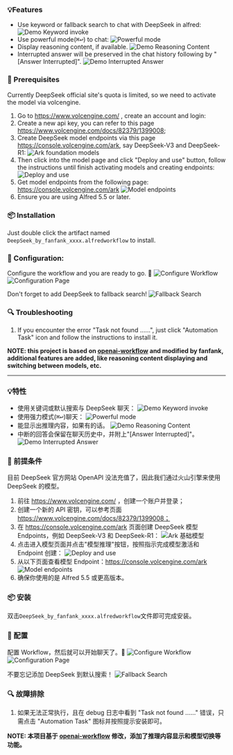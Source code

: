 ### 💡Features
* Use keyword or fallback search to chat with DeepSeek in alfred:
![Demo Keyword invoke](./about/demo_keyword_invoke.gif)
* Use powerful mode(<kbd>⌘</kbd><kbd>↩&#xFE0E;</kbd>) to chat:
![Powerful mode](./about/powerful_mode.png)
* Display reasoning content, if available.
![Demo Reasoning Content](./about/demo_reasoning_content.gif)
* Interrupted answer will be preserved in the chat history following by "[Answer Interrupted]".
![Demo Interrupted Answer](./about/demo_interrupted_content_preservation.gif)

### 📝 Prerequisites
Currently DeepSeek official site's quota is limited, so we need to activate the model via volcengine.
1. Go to https://www.volcengine.com/ , create an account and login:
2. Create a new api key, you can refer to this page https://www.volcengine.com/docs/82379/1399008;
3. Create DeepSeek model endpoints via this page https://console.volcengine.com/ark, say DeepSeek-V3 and DeepSeek-R1:
![Ark foundation models](./about/ark_foundation_models.png)
4. Then click into the model page and click "Deploy and use" button, follow the instructions until finish activating models and creating endpoints:
![Deploy and use](./about/model_deploy_and_use.png)
5. Get model endpoints from the following page: https://console.volcengine.com/ark
![Model endpoints](./about/model_endpoints_page.png)
6. Ensure you are using Alfred 5.5 or later.

### 📦 Installation
Just double click the artifact named `DeepSeek_by_fanfank_xxxx.alfredworkflow` to install.  

### 🔧 Configuration:  
Configure the workflow and you are ready to go. 🚀 
![Configure Workflow](./about/configure_workflow.png)
![Configuration Page](./about/configuration_page.png)
  
Don't forget to add DeepSeek to fallback search!
![Fallback Search](./about/fallback_search.png)

### 🔍 Troubleshooting
1. If you encounter the error "Task not found ......", just click "Automation Task" icon and follow the instructions to install it.

__NOTE: this project is based on [openai-workflow](https://github.com/alfredapp/openai-workflow) and modified by fanfank, additional features are added, like reasoning content displaying and switching between models, etc.__ 

---

### 💡特性
* 使用关键词或默认搜索与 DeepSeek 聊天：
![Demo Keyword invoke](./about/demo_keyword_invoke_chn.gif)
* 使用强力模式(<kbd>⌘</kbd><kbd>↩&#xFE0E;</kbd>)聊天：
![Powerful mode](./about/powerful_mode_chn.png)
* 能显示出推理内容，如果有的话。
![Demo Reasoning Content](./about/demo_reasoning_content.gif)
* 中断的回答会保留在聊天历史中，并附上"[Answer Interrupted]"。
![Demo Interrupted Answer](./about/demo_interrupted_content_preservation_chn.gif)

### 📝 前提条件
目前 DeepSeek 官方网站 OpenAPI 没法充值了，因此我们通过火山引擎来使用 DeepSeek 的模型。
1. 前往 https://www.volcengine.com/ ，创建一个账户并登录；
2. 创建一个新的 API 密钥，可以参考页面 https://www.volcengine.com/docs/82379/1399008；
3. 在 https://console.volcengine.com/ark 页面创建 DeepSeek 模型 Endpoints，例如 DeepSeek-V3 和 DeepSeek-R1：
![Ark 基础模型](./about/ark_foundation_models.png)
4. 点击进入模型页面并点击"模型推理"按钮，按照指示完成模型激活和 Endpoint 创建：
![Deploy and use](./about/model_deploy_and_use.png)
5. 从以下页面查看模型 Endpoint：https://console.volcengine.com/ark
![Model endpoints](./about/model_endpoints_page.png)
6. 确保你使用的是 Alfred 5.5 或更高版本。

### 📦 安装
双击`DeepSeek_by_fanfank_xxxx.alfredworkflow`文件即可完成安装。

### 🔧 配置
配置 Workflow，然后就可以开始聊天了。🚀 
![Configure Workflow](./about/configure_workflow.png)
![Configuration Page](./about/configuration_page.png)

不要忘记添加 DeepSeek 到默认搜索！
![Fallback Search](./about/fallback_search.png)

### 🔍 故障排除
1. 如果无法正常执行，且在 debug 日志中看到 "Task not found ......" 错误，只需点击 "Automation Task" 图标并按照提示安装即可。

__NOTE: 本项目基于 [openai-workflow](https://github.com/alfredapp/openai-workflow) 修改，添加了推理内容显示和模型切换等功能。__ 